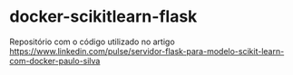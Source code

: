 # docker-scikitlearn-flask

Repositório com o código utilizado no artigo https://www.linkedin.com/pulse/servidor-flask-para-modelo-scikit-learn-com-docker-paulo-silva
